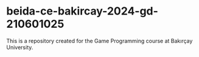 # beida-ce-bakircay-2024-gd-210601025
This is a repository created for the Game Programming course at Bakırçay University.

